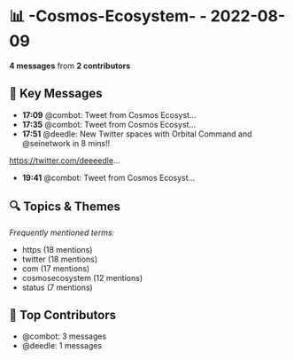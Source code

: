 # 📊 -Cosmos-Ecosystem- - 2022-08-09
**4 messages** from **2 contributors**

## 💬 Key Messages
- **17:09** @combot: [‌‌‌‌‎⁠](https://twitter.com/CosmosEcosystem/status/1557051400785465344)Tweet from Cosmos Ecosyst...
- **17:35** @combot: [‌‌‌‌‎⁠](https://twitter.com/CosmosEcosystem/status/1557057875872186368)Tweet from Cosmos Ecosyst...
- **17:51** @deedle: New Twitter spaces with Orbital Command and @seinetwork in 8 mins!!

https://twitter.com/deeeedle...
- **19:41** @combot: [‌‌‌‌‎⁠](https://twitter.com/CosmosEcosystem/status/1557089620160020487)Tweet from Cosmos Ecosyst...

## 🔍 Topics & Themes
*Frequently mentioned terms:*
- https (18 mentions)
- twitter (18 mentions)
- com (17 mentions)
- cosmosecosystem (12 mentions)
- status (7 mentions)

## 👥 Top Contributors
- @combot: 3 messages
- @deedle: 1 messages